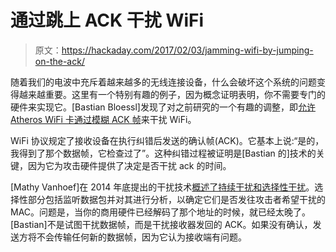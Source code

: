 # 通过跳上 ACK 干扰 WiFi

> 原文：<https://hackaday.com/2017/02/03/jamming-wifi-by-jumping-on-the-ack/>

随着我们的电波中充斥着越来越多的无线连接设备，什么会破坏这个系统的问题变得越来越重要。这里有一个特别有趣的例子，因为概念证明表明，你不需要专门的硬件来实现它。[Bastian Bloessl]发现了对之前研究的一个有趣的调整，即[允许 Atheros WiFi 卡通过模糊 ACK 帧](https://www.bastibl.net/jamming-wifi/)来干扰 WiFi。

WiFi 协议规定了接收设备在执行纠错后发送的确认帧(ACK)。它基本上说:“是的，我得到了那个数据帧，它检查过了”。这种纠错过程被证明是[Bastian 的]技术的关键，因为它为攻击硬件提供了决定是否干扰 ack 的时间。

[Mathy Vanhoef]在 2014 年底提出的干扰技术[概述了持续干扰和选择性干扰](http://www.mathyvanhoef.com/2015/10/advanced-wifi-attacks-using-commodity.html)。选择性部分包括监听数据包并对其进行分析，以确定它们是否发往攻击者希望干扰的 MAC。问题是，当你的商用硬件已经解码了那个地址的时候，就已经太晚了。[Bastian]不是试图干扰数据帧，而是干扰接收器发回的 ACK。如果没有确认，发送方将不会传输任何新的数据帧，因为它认为接收端有问题。